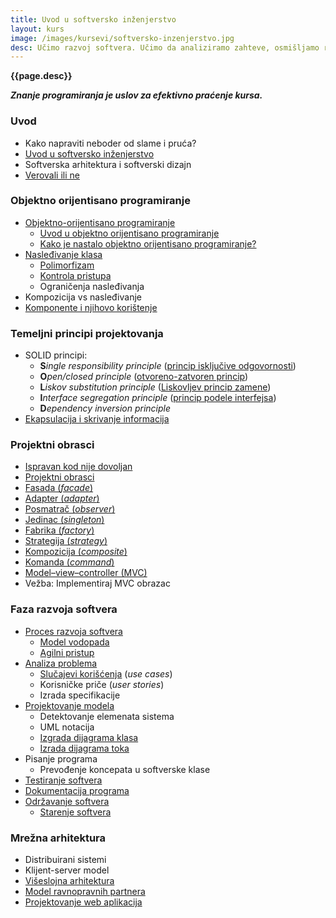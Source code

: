 ```yaml
---
title: Uvod u softversko inženjerstvo
layout: kurs
image: /images/kursevi/softversko-inzenjerstvo.jpg
desc: Učimo razvoj softvera. Učimo da analiziramo zahteve, osmišljamo rešenja i projektujemo softver. Učimo da prepoznajemo obrasce i primenjujemo oprobane metode razvoja softvera.
---
```


**{{page.desc}}**

***Znanje programiranja je uslov za efektivno praćenje kursa.***

### Uvod

- Kako napraviti neboder od slame i pruća?
- [Uvod u softversko inženjerstvo](https://www.slideshare.net/DamjanPavlica/uvod-u-softversko-inenjerstvo)
- Softverska arhitektura i softverski dizajn
- [Verovali ili ne](/verovali-ili-ne)

### Objektno orijentisano programiranje

- [Objektno-orijentisano programiranje](/objektno-orijentisano-programiranje)
  - [Uvod u objektno orijentisano programiranje](https://www.slideshare.net/DamjanPavlica/uvod-u-objektno-orijentisano-programiranje-i-c)
  - [Kako je nastalo objektno orijentisano programiranje?](/nastanak-oop)
- [Nasleđivanje klasa](/nasledjivanje-klasa)
  - [Polimorfizam](/polimorfizam)
  - [Kontrola pristupa](/kontrola-pristupa)
  - Ograničenja nasleđivanja
- Kompozicija vs nasleđivanje
- [Komponente i njihovo korištenje](/komponente)

### Temeljni principi projektovanja

- SOLID principi:
  - **S***ingle responsibility principle* ([princip isključive odgovornosti](/princip-iskljucive-odgovornosti))
  - **O***pen/closed principle* ([otvoreno-zatvoren princip](/otvoren-zatvoren-princip))
  - **L***iskov substitution principle* ([Liskovljev princip zamene](/liskov-princip-zamene))
  - **I***nterface segregation principle* ([princip podele interfejsa](/princip-podele-interfejsa))
  - **D***ependency inversion principle*
- [Ekapsulacija i skrivanje informacija](/enkapsulacija)

### Projektni obrasci

- [Ispravan kod nije dovoljan](/ispravan-kod-nije-dovoljan)
- [Projektni obrasci](/projektni-obrasci)
- [Fasada (*facade*)](/obrazac-fasada)
- [Adapter (*adapter*)](/obrazac-adapter)
- [Posmatrač (*observer*)](/obrazac-posmatrac)
- [Jedinac (*singleton*)](/obrazac-singleton)
- [Fabrika (*factory*)](/obrazac-fabrika)
- [Strategija (*strategy*)](/obrazac-strategija)
- [Kompozicija (*composite*)](/obrazac-kompozicija)
- [Komanda (*command*)](/obrazac-komanda)
- [Model–view–controller (MVC)](/mvc)
- Vežba: Implementiraj MVC obrazac

### Faza razvoja softvera

- [Proces razvoja softvera](/faze-razvoja-programa)
  - [Model vodopada](/model-vodopada)
  - [Agilni pristup](/agilni-pristup)
- [Analiza problema](/analiza-zahteva)
  - [Slučajevi korišćenja](/slucaj-koriscenja) (*use cases*)
  - Korisničke priče (*user stories*)
  - Izrada specifikacije
- [Projektovanje modela](/projektovanje-modela)
  - Detektovanje elemenata sistema
  - UML notacija
  - [Izgrada dijagrama klasa](/dijagram-klasa)
  - [Izrada dijagrama toka](/dijagram-toka)
- Pisanje programa
  - Prevođenje koncepata u softverske klase
- [Testiranje softvera](/testiranje-programa)
- [Dokumentacija programa](/dokumentacija-programa)
- [Održavanje softvera](/odrzavanje-softvera)
  - [Starenje softvera](https://www.slideshare.net/DamjanPavlica/starenje-softvera)

### Mrežna arhitektura

- Distribuirani sistemi
- Klijent-server model
- [Višeslojna arhitektura](/viseslojna-arhitektura)
- [Model ravnopravnih partnera](/model-ravnopravnih-partnera)
- [Projektovanje web aplikacija](https://www.slideshare.net/DamjanPavlica/projektovanje-web-aplikacija)
